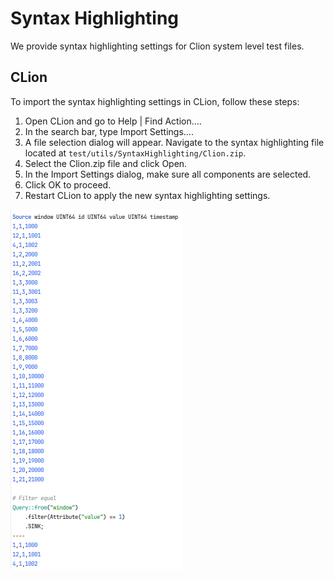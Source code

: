 # Syntax Highlighting

We provide syntax highlighting settings for Clion system level test files.

## CLion

To import the syntax highlighting settings in CLion, follow these steps:

1. Open CLion and go to Help | Find Action....
2. In the search bar, type Import Settings....
3. A file selection dialog will appear. Navigate to the syntax highlighting file located at `test/utils/SyntaxHighlighting/Clion.zip`.
4. Select the Clion.zip file and click Open.
5. In the Import Settings dialog, make sure all components are selected.
6. Click OK to proceed.
7. Restart CLion to apply the new syntax highlighting settings.

![Syntax Highlighting in Clion](syntaxHighlighting.png)
